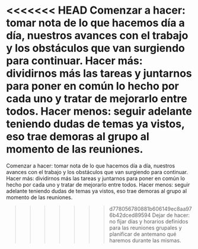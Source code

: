 <<<<<<< HEAD
Comenzar a hacer: tomar nota de lo que hacemos día a día, nuestros avances con el trabajo y los obstáculos que van surgiendo para continuar. Hacer más: dividirnos más las tareas y juntarnos para poner en común lo hecho por cada uno y tratar de mejorarlo entre todos. 
Hacer menos: seguir adelante teniendo dudas de temas ya vistos, eso trae demoras al grupo al momento de las reuniones. 
=======
Comenzar a hacer: tomar nota de lo que hacemos día a día, nuestros avances con el trabajo y los obstáculos que van surgiendo para continuar. Hacer más: dividirnos más las tareas y juntarnos para poner en común lo hecho por cada uno y tratar de mejorarlo entre todos. 
Hacer menos: seguir adelante teniendo dudas de temas ya vistos, eso trae demoras al grupo al momento de las reuniones. 
>>>>>>> d778056780881b606149ec8aa976b42dced89594
Dejar de hacer: no fijar días y horarios definidos para las reuniones grupales y planificar de antemano qué haremos durante las mismas.
